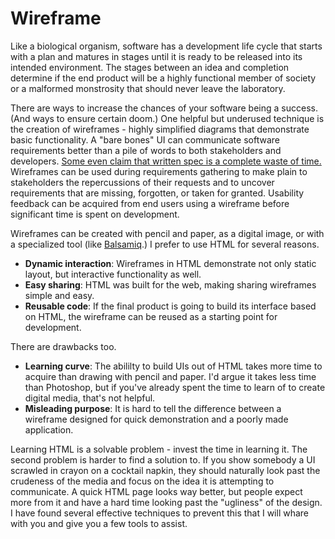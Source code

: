 Wireframe
=========

Like a biological organism, software has a development life cycle that starts with a plan and matures in stages until it is ready to be released into its intended environment. The stages between an idea and completion determine if the end product will be a highly functional member of society or a malformed monstrosity that should never leave the laboratory.

There are ways to increase the chances of your software being a success. (And ways to ensure certain doom.) One helpful but underused technique is the creation of wireframes - highly simplified diagrams that demonstrate basic functionality. A "bare bones" UI can communicate software requirements better than a pile of words to both stakeholders and developers. [Some even claim that written spec is a complete waste of time.](https://gettingreal.37signals.com/ch11_Theres_Nothing_Functional_about_a_Functional_Spec.php) Wireframes can be used during requirements gathering to make plain to stakeholders the repercussions of their requests and to uncover requirements that are missing, forgotten, or taken for granted. Usability feedback can be acquired from end users using a wireframe before significant time is spent on development. 

Wireframes can be created with pencil and paper, as a digital image, or with a specialized tool (like [Balsamiq](https://balsamiq.com/).) I prefer to use HTML for several reasons.

* **Dynamic interaction**: Wireframes in HTML demonstrate not only static layout, but interactive functionality as well.
* **Easy sharing**: HTML was built for the web, making sharing wireframes simple and easy.
* **Reusable code**: If the final product is going to build its interface based on HTML, the wireframe can be reused as a starting point for development.

There are drawbacks too.

* **Learning curve**: The abililty to build UIs out of HTML takes more time to acquire than drawing with pencil and paper. I'd argue it takes less time than Photoshop, but if you've already spent the time to learn of to create digital media, that's not helpful.
* **Misleading purpose**: It is hard to tell the difference between a wireframe designed for quick demonstration and a poorly made application.

Learning HTML is a solvable problem - invest the time in learning it. The second problem is harder to find a solution to. If you show somebody a UI scrawled in crayon on a cocktail napkin, they should naturally look past the crudeness of the media and focus on the idea it is attempting to communicate. A quick HTML page looks way better, but people expect more from it and have a hard time looking past the "ugliness" of the design. I have found several effective techniques to prevent this that I will whare with you and give you a few tools to assist.
